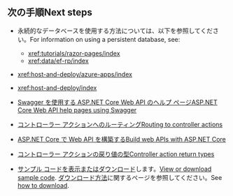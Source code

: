 ## <a name="next-steps"></a><span data-ttu-id="d8533-101">次の手順</span><span class="sxs-lookup"><span data-stu-id="d8533-101">Next steps</span></span>

* <span data-ttu-id="d8533-102">永続的なデータベースを使用する方法については、以下を参照してください。</span><span class="sxs-lookup"><span data-stu-id="d8533-102">For information on using a persistent database, see:</span></span>

  * <xref:tutorials/razor-pages/index>
  * <xref:data/ef-rp/index>

* <xref:host-and-deploy/azure-apps/index>
* <xref:host-and-deploy/index>
* [<span data-ttu-id="d8533-103">Swagger を使用する ASP.NET Core Web API のヘルプ ページ</span><span class="sxs-lookup"><span data-stu-id="d8533-103">ASP.NET Core Web API help pages using Swagger</span></span>](xref:tutorials/web-api-help-pages-using-swagger)
* [<span data-ttu-id="d8533-104">コントローラー アクションへのルーティング</span><span class="sxs-lookup"><span data-stu-id="d8533-104">Routing to controller actions</span></span>](xref:mvc/controllers/routing)
* [<span data-ttu-id="d8533-105">ASP.NET Core で Web API を構築する</span><span class="sxs-lookup"><span data-stu-id="d8533-105">Build web APIs with ASP.NET Core</span></span>](xref:web-api/index)
* [<span data-ttu-id="d8533-106">コントローラー アクションの戻り値の型</span><span class="sxs-lookup"><span data-stu-id="d8533-106">Controller action return types</span></span>](xref:web-api/action-return-types)
* <span data-ttu-id="d8533-107">[サンプル コードを表示またはダウンロード](https://github.com/aspnet/Docs/tree/master/aspnetcore/tutorials/first-web-api/samples)します。</span><span class="sxs-lookup"><span data-stu-id="d8533-107">[View or download sample code](https://github.com/aspnet/Docs/tree/master/aspnetcore/tutorials/first-web-api/samples).</span></span> <span data-ttu-id="d8533-108">[ダウンロード方法](xref:index#how-to-download-a-sample)に関するページを参照してください。</span><span class="sxs-lookup"><span data-stu-id="d8533-108">See [how to download](xref:index#how-to-download-a-sample).</span></span>
